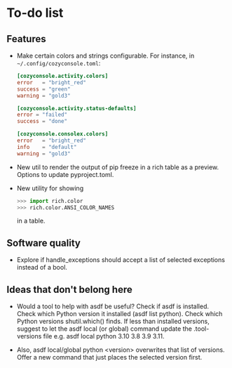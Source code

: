 # To-do list

## Features

- Make certain colors and strings configurable. For instance, in
  `~/.config/cozyconsole.toml`:

   ```toml
   [cozyconsole.activity.colors]
   error   = "bright_red"
   success = "green"
   warning = "gold3"

   [cozyconsole.activity.status-defaults]
   error = "failed"
   success = "done"

   [cozyconsole.consolex.colors]
   error   = "bright_red"
   info    = "default"
   warning = "gold3"
   ```

- New util to render the output of pip freeze in a rich table as a preview.
  Options to update pyproject.toml.

- New utility for showing

   ```python
   >>> import rich.color
   >>> rich.color.ANSI_COLOR_NAMES
   ```

   in a table.


## Software quality

- Explore if handle_exceptions should accept a list of selected exceptions
  instead of a bool.


## Ideas that don't belong here

- Would a tool to help with asdf be useful?
  Check if asdf is installed. Check which Python version it installed (asdf list python). Check which Python versions shutil.which() finds. If less than installed versions, suggest to let the asdf local (or global) command update the .tool-versions file e.g. asdf local python 3.10 3.8 3.9 3.11.

- Also, asdf local/global python \<version\> overwrites that list of versions.
  Offer a new command that just places the selected version first.

